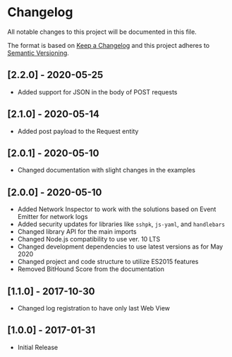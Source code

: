 # Changelog

All notable changes to this project will be documented in this file.

The format is based on [Keep a Changelog](https://keepachangelog.com/en/1.0.0/)
and this project adheres to [Semantic Versioning](https://semver.org/spec/v2.0.0.html).

## [2.2.0] - 2020-05-25

- Added support for JSON in the body of POST requests

## [2.1.0] - 2020-05-14

- Added post payload to the Request entity

## [2.0.1] - 2020-05-10

- Changed documentation with slight changes in the examples

## [2.0.0] - 2020-05-10

- Added Network Inspector to work with the solutions based on Event Emitter for network logs
- Added security updates for libraries like `sshpk`, `js-yaml`, and `handlebars`
- Changed library API for the main imports
- Changed Node.js compatibility to use ver. 10 LTS
- Changed development dependencies to use latest versions as for May 2020
- Changed project and code structure to utilize ES2015 features
- Removed BitHound Score from the documentation

## [1.1.0] - 2017-10-30

- Changed log registration to have only last Web View

## [1.0.0] - 2017-01-31

- Initial Release
